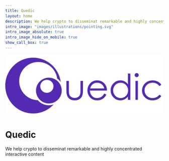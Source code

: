 ```yaml
---
title: Quedic
layout: home
description: We help crypto to disseminat remarkable and highly concentrated interactive content 
intro_image: "images/illustrations/pointing.svg"
intro_image_absolute: true
intro_image_hide_on_mobile: true
show_call_box: true
---
```

<a href="index.html" class="home-icon">
  <img src="images/logo/logo.svg" alt="Home">
</a>


# Quedic

We help crypto to disseminat remarkable and highly concentrated interactive content 
